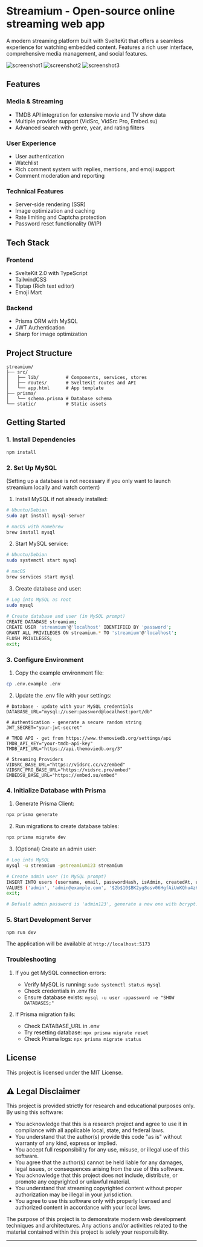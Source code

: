 # Streamium - Open-source online streaming web app

A modern streaming platform built with SvelteKit that offers a seamless experience for watching embedded content. Features a rich user interface, comprehensive media management, and social features.

![screenshot1](./screenshots/screenshot1.png)
![screenshot2](./screenshots/screenshot2.png)
![screenshot3](./screenshots/screenshot3.png)

## Features

### Media & Streaming
- TMDB API integration for extensive movie and TV show data
- Multiple provider support (VidSrc, VidSrc Pro, Embed.su)
- Advanced search with genre, year, and rating filters

### User Experience
- User authentication
- Watchlist
- Rich comment system with replies, mentions, and emoji support
- Comment moderation and reporting

### Technical Features
- Server-side rendering (SSR)
- Image optimization and caching
- Rate limiting and Captcha protection
- Password reset functionality (WIP)

## Tech Stack

### Frontend
- SvelteKit 2.0 with TypeScript
- TailwindCSS
- Tiptap (Rich text editor)
- Emoji Mart

### Backend
- Prisma ORM with MySQL
- JWT Authentication
- Sharp for image optimization

## Project Structure
```
streamium/
├── src/
│   ├── lib/          # Components, services, stores
│   ├── routes/       # SvelteKit routes and API
│   └── app.html      # App template
├── prisma/
│   └── schema.prisma # Database schema
└── static/           # Static assets
```

## Getting Started

### 1. Install Dependencies
```bash
npm install
```

### 2. Set Up MySQL

(Setting up a database is not necessary if you only want to launch streamium locally and watch content)

1. Install MySQL if not already installed:
```bash
# Ubuntu/Debian
sudo apt install mysql-server

# macOS with Homebrew
brew install mysql
```

2. Start MySQL service:
```bash
# Ubuntu/Debian
sudo systemctl start mysql

# macOS
brew services start mysql
```

3. Create database and user:
```bash
# Log into MySQL as root
sudo mysql

# Create database and user (in MySQL prompt)
CREATE DATABASE streamium;
CREATE USER 'streamium'@'localhost' IDENTIFIED BY 'password';
GRANT ALL PRIVILEGES ON streamium.* TO 'streamium'@'localhost';
FLUSH PRIVILEGES;
exit;
```

### 3. Configure Environment

1. Copy the example environment file:
```bash
cp .env.example .env
```

2. Update the .env file with your settings:
```env
# Database - update with your MySQL credentials
DATABASE_URL="mysql://user:password@localhost:port/db"

# Authentication - generate a secure random string
JWT_SECRET="your-jwt-secret"

# TMDB API - get from https://www.themoviedb.org/settings/api
TMDB_API_KEY="your-tmdb-api-key"
TMDB_API_URL="https://api.themoviedb.org/3"

# Streaming Providers
VIDSRC_BASE_URL="https://vidsrc.cc/v2/embed"
VIDSRC_PRO_BASE_URL="https://vidsrc.pro/embed"
EMBEDSU_BASE_URL="https://embed.su/embed"
```

### 4. Initialize Database with Prisma

1. Generate Prisma Client:
```bash
npx prisma generate
```

2. Run migrations to create database tables:
```bash
npx prisma migrate dev
```

3. (Optional) Create an admin user:
```bash
# Log into MySQL
mysql -u streamium -pstreamium123 streamium

# Create admin user (in MySQL prompt)
INSERT INTO users (username, email, passwordHash, isAdmin, createdAt, updatedAt)
VALUES ('admin', 'admin@example.com', '$2b$10$BK2yg8osv06HgfAiUoKQhu4zHNY5svt.uBuovXWBuM5JyPYkYZxlO', true, NOW(), NOW());
exit;

# Default admin password is 'admin123', generate a new one with bcrypt.
```

### 5. Start Development Server
```bash
npm run dev
```

The application will be available at `http://localhost:5173`

### Troubleshooting

1. If you get MySQL connection errors:
   - Verify MySQL is running: `sudo systemctl status mysql`
   - Check credentials in .env file
   - Ensure database exists: `mysql -u user -ppassword -e "SHOW DATABASES;"`

2. If Prisma migration fails:
   - Check DATABASE_URL in .env
   - Try resetting database: `npx prisma migrate reset`
   - Check Prisma logs: `npx prisma migrate status`

## License

This project is licensed under the MIT License.

## ⚠️ Legal Disclaimer

This project is provided strictly for research and educational purposes only. By using this software:

- You acknowledge that this is a research project and agree to use it in compliance with all applicable local, state, and federal laws.
- You understand that the author(s) provide this code "as is" without warranty of any kind, express or implied.
- You accept full responsibility for any use, misuse, or illegal use of this software.
- You agree that the author(s) cannot be held liable for any damages, legal issues, or consequences arising from the use of this software.
- You acknowledge that this project does not include, distribute, or promote any copyrighted or unlawful material.
- You understand that streaming copyrighted content without proper authorization may be illegal in your jurisdiction.
- You agree to use this software only with properly licensed and authorized content in accordance with your local laws.

The purpose of this project is to demonstrate modern web development techniques and architectures. Any actions and/or activities related to the material contained within this project is solely your responsibility.

---
